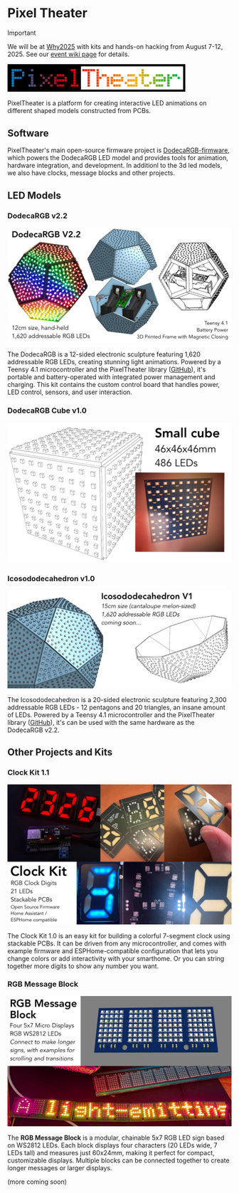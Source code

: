 # Pixel Theater

> [!IMPORTANT]
> We will be at [Why2025](https://why2025.org) with kits and hands-on hacking from August 7-12, 2025. See our [event wiki page](https://wiki.why2025.org/Village:Pixel_Theater) for details.


<img src="./media/pixeltheater-logo.png" alt="Pixel Theater logo" width="400" />

PixelTheater is a platform for creating interactive LED animations on different shaped models constructed from PCBs.

## Software

PixelTheater's main open-source firmware project is [DodecaRGB-firmware](https://github.com/Pixel-Theater/DodecaRGB-firmware), which powers the DodecaRGB LED model and provides tools for animation, hardware integration, and development. In additionl to the 3d led models, we also have clocks, message blocks and other projects.

## LED Models

### DodecaRGB v2.2

![DodecaRGB v2.2](./media/dodecargbv2-product.jpg)

The DodecaRGB is a 12-sided electronic sculpture featuring 1,620 addressable RGB LEDs, creating stunning light animations. Powered by a Teensy 4.1 microcontroller and the PixelTheater library ([GitHub](https://github.com/pixel-theater/)), it's portable and battery-operated with integrated power management and charging. This kit contains the custom control board that handles power, LED control, sensors, and user interaction.

### DodecaRGB Cube v1.0

![DodecaRGB Cube v1.0](./media/dodeca-square.jpg)

### Icosododecahedron v1.0

![Icosododecahedron v1.0](./media/icosododecahedron.jpg)

The Icosododecahedron is a 20-sided electronic sculpture featuring 2,300 addressable RGB LEDs - 12 pentagons and 20 triangles, an insane amount of LEDs. Powered by a Teensy 4.1 microcontroller and the PixelTheater library ([GitHub](https://github.com/pixel-theater/)), it's can be used with the same hardware as the DodecaRGB v2.2. 

## Other Projects and Kits

### Clock Kit 1.1

![Clock Kit 1.0](./media/clock-kit-product.jpg)

The Clock Kit 1.0 is an easy kit for building a colorful 7-segment clock using stackable PCBs. It can be driven from any microcontroller, and comes with example firmware and ESPHome-compatible configuration that lets you change colors or add interactivity with your smarthome. Or you can string together more digits to show any number you want.

### RGB Message Block

![RGB Message Block](./media/rgb-message-block-product.jpg)

The **RGB Message Block** is a modular, chainable 5x7 RGB LED sign based on WS2812 LEDs. Each block displays four characters (20 LEDs wide, 7 LEDs tall) and measures just 60x24mm, making it perfect for compact, customizable displays. Multiple blocks can be connected together to create longer messages or larger displays.

(more coming soon)